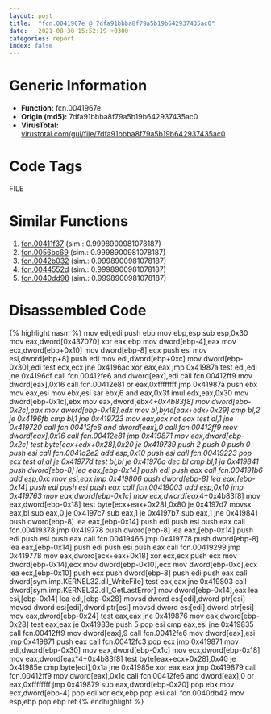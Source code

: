 ```yaml
---
layout: post
title:  "fcn.0041967e @ 7dfa91bbba8f79a5b19b642937435ac0"
date:   2021-08-30 15:52:19 +0300
categories: report
index: false
---
```


# Generic Information
- **Function:** fcn.0041967e
- **Origin (md5):** 7dfa91bbba8f79a5b19b642937435ac0
- **VirusTotal:** [virustotal.com/gui/file/7dfa91bbba8f79a5b19b642937435ac0][virustotal_ref]

# Code Tags
<span class="tag" id="FILE">FILE</span>


# Similar Functions

1. [fcn.00411f37][similar_1_ref] (sim.: 0.9998900981078187)
2. [fcn.0056bc69][similar_2_ref] (sim.: 0.9998900981078187)
3. [fcn.0042b032][similar_3_ref] (sim.: 0.9998900981078187)
4. [fcn.0044552d][similar_4_ref] (sim.: 0.9998900981078187)
5. [fcn.0040dd98][similar_5_ref] (sim.: 0.9998900981078187)


# Disassembled Code

{% highlight nasm %}
mov edi,edi
push ebp
mov ebp,esp
sub esp,0x30
mov eax,dword[0x437070]
xor eax,ebp
mov dword[ebp-4],eax
mov ecx,dword[ebp+0x10]
mov dword[ebp-8],ecx
push esi
mov esi,dword[ebp+8]
push edi
mov edi,dword[ebp+0xc]
mov dword[ebp-0x30],edi
test ecx,ecx
jne 0x4196ac
xor eax,eax
jmp 0x41987a
test edi,edi
jne 0x4196cf
call fcn.00412fe6
and dword[eax],edi
call fcn.00412ff9
mov dword[eax],0x16
call fcn.00412e81
or eax,0xffffffff
jmp 0x41987a
push ebx
mov eax,esi
mov ebx,esi
sar ebx,6
and eax,0x3f
imul edx,eax,0x30
mov dword[ebp-0x1c],ebx
mov eax,dword[ebx*4+0x4b83f8]
mov dword[ebp-0x2c],eax
mov dword[ebp-0x18],edx
mov bl,byte[eax+edx+0x29]
cmp bl,2
je 0x4196fb
cmp bl,1
jne 0x419723
mov eax,ecx
not eax
test al,1
jne 0x419720
call fcn.00412fe6
and dword[eax],0
call fcn.00412ff9
mov dword[eax],0x16
call fcn.00412e81
jmp 0x419871
mov eax,dword[ebp-0x2c]
test byte[eax+edx+0x28],0x20
je 0x419739
push 2
push 0
push 0
push esi
call fcn.0041a2e2
add esp,0x10
push esi
call fcn.00419223
pop ecx
test al,al
je 0x41977d
test bl,bl
je 0x41976a
dec bl
cmp bl,1
ja 0x419841
push dword[ebp-8]
lea eax,[ebp-0x14]
push edi
push eax
call fcn.004191b6
add esp,0xc
mov esi,eax
jmp 0x419806
push dword[ebp-8]
lea eax,[ebp-0x14]
push edi
push esi
push eax
call fcn.00419003
add esp,0x10
jmp 0x419763
mov eax,dword[ebp-0x1c]
mov ecx,dword[eax*4+0x4b83f8]
mov eax,dword[ebp-0x18]
test byte[ecx+eax+0x28],0x80
je 0x4197d7
movsx eax,bl
sub eax,0
je 0x4197c7
sub eax,1
je 0x4197b7
sub eax,1
jne 0x419841
push dword[ebp-8]
lea eax,[ebp-0x14]
push edi
push esi
push eax
call fcn.00419378
jmp 0x419778
push dword[ebp-8]
lea eax,[ebp-0x14]
push edi
push esi
push eax
call fcn.00419466
jmp 0x419778
push dword[ebp-8]
lea eax,[ebp-0x14]
push edi
push esi
push eax
call fcn.00419299
jmp 0x419778
mov eax,dword[ecx+eax+0x18]
xor ecx,ecx
push ecx
mov dword[ebp-0x14],ecx
mov dword[ebp-0x10],ecx
mov dword[ebp-0xc],ecx
lea ecx,[ebp-0x10]
push ecx
push dword[ebp-8]
push edi
push eax
call dword[sym.imp.KERNEL32.dll_WriteFile]
test eax,eax
jne 0x419803
call dword[sym.imp.KERNEL32.dll_GetLastError]
mov dword[ebp-0x14],eax
lea esi,[ebp-0x14]
lea edi,[ebp-0x28]
movsd dword es:[edi],dword ptr[esi]
movsd dword es:[edi],dword ptr[esi]
movsd dword es:[edi],dword ptr[esi]
mov eax,dword[ebp-0x24]
test eax,eax
jne 0x419876
mov eax,dword[ebp-0x28]
test eax,eax
je 0x41983e
push 5
pop esi
cmp eax,esi
jne 0x419835
call fcn.00412ff9
mov dword[eax],9
call fcn.00412fe6
mov dword[eax],esi
jmp 0x419871
push eax
call fcn.00412fc3
pop ecx
jmp 0x419871
mov edi,dword[ebp-0x30]
mov eax,dword[ebp-0x1c]
mov ecx,dword[ebp-0x18]
mov eax,dword[eax*4+0x4b83f8]
test byte[eax+ecx+0x28],0x40
je 0x41985e
cmp byte[edi],0x1a
jne 0x41985e
xor eax,eax
jmp 0x419879
call fcn.00412ff9
mov dword[eax],0x1c
call fcn.00412fe6
and dword[eax],0
or eax,0xffffffff
jmp 0x419879
sub eax,dword[ebp-0x20]
pop ebx
mov ecx,dword[ebp-4]
pop edi
xor ecx,ebp
pop esi
call fcn.0040db42
mov esp,ebp
pop ebp
ret
{% endhighlight %}


[similar_1_ref]: /report/fcn.00411f37@b8b9b802e96d8e813c605554cf6f7018
[similar_2_ref]: /report/fcn.0056bc69@9c2b894b84f59672d8be2e984066f76f
[similar_3_ref]: /report/fcn.0042b032@d32515577b2cd57bf3dd6c5e3c37e219
[similar_4_ref]: /report/fcn.0044552d@b4c49e1bc49ca1bb2d68fc93ad15eb0b
[similar_5_ref]: /report/fcn.0040dd98@fca52b995e756cff97168f6fef94b37d
[virustotal_ref]: https://www.virustotal.com/gui/file/7dfa91bbba8f79a5b19b642937435ac0